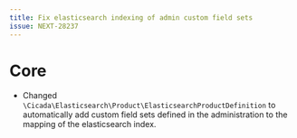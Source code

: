 ```yaml
---
title: Fix elasticsearch indexing of admin custom field sets
issue: NEXT-28237
---
```

# Core
* Changed `\Cicada\Elasticsearch\Product\ElasticsearchProductDefinition` to automatically add custom field sets defined in the administration to the mapping of the elasticsearch index.
